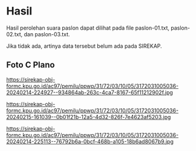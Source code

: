 # Hasil

Hasil perolehan suara paslon dapat dilihat pada file paslon-01.txt, paslon-02.txt, dan paslon-03.txt.

Jika tidak ada, artinya data tersebut belum ada pada SIREKAP.

## Foto C Plano

https://sirekap-obj-formc.kpu.go.id/ac97/pemilu/ppwp/31/72/03/10/05/3172031005036-20240214-224927--934864ab-263c-4ca7-8167-65f11212902f.jpg

https://sirekap-obj-formc.kpu.go.id/ac97/pemilu/ppwp/31/72/03/10/05/3172031005036-20240215-161039--0b01f21b-12a5-4d32-826f-7e4623af5203.jpg

https://sirekap-obj-formc.kpu.go.id/ac97/pemilu/ppwp/31/72/03/10/05/3172031005036-20240214-225113--76792b6a-0bcf-468b-a105-18b6ad8067b9.jpg
